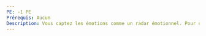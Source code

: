 ```yaml
---
PE: -1 PE
Prérequis: Aucun
Description: Vous captez les émotions comme un radar émotionnel. Pour détecter un mensonge, faites un jet de Bluff et ajouter la Perception, et pour lire les émotions, faites un jet de Perception et ajouter la Romance.
---
```

